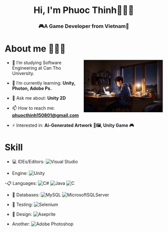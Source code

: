 <div>
<div id="intro" border-botton="0px">
<h1 align="center">Hi, I'm Phuoc Thinh🙋🏻‍♂️</h1>
<h3 align="center">🎮A Game Developer from Vietnam🤖</h3>
</div>

<div id= "profile" margin-top="10px";  margin-bottom="10px">
  <h1 align="left">About me 🙎🏻‍♂️</h1>
  <img align="right"; src="https://github.com/PPThinh/PPThinh/blob/main/studying.jpg" width="50%" height="50%">
  <div>
    
- 📘 I’m studying Software Engineering at Can Tho University.

- 🌱 I’m currently learning: **Unity, Photon, Adobe Ps.**

- 💬 Ask me about: **Unity 2D**

- 📫 How to reach me: **phuocthinh150801@gmail.com**

- ⚡ Interested in: **Ai-Generated Artwork 🤖🖼️, Unity Game 🎮**
  
  </div>
</div>

</div>

<h1>Skill</h1>

- 💻 IDEs/Editors:
![Visual Studio](https://img.shields.io/badge/Visual%20Studio-5C2D91.svg?style=for-the-badge&logo=visual-studio&logoColor=white)


- Engine:
![Unity](https://img.shields.io/badge/unity-%23000000.svg?style=for-the-badge&logo=unity&logoColor=white)

-📋 Languages:
![C#](https://img.shields.io/badge/c%23-%23239120.svg?style=for-the-badge&logo=c-sharp&logoColor=white)
![Java](https://img.shields.io/badge/java-%23ED8B00.svg?style=for-the-badge&logo=openjdk&logoColor=white)
![C](https://img.shields.io/badge/c-%2300599C.svg?style=for-the-badge&logo=c&logoColor=white)

- 💾 Databases:
![MySQL](https://img.shields.io/badge/mysql-%2300f.svg?style=for-the-badge&logo=mysql&logoColor=white)
![MicrosoftSQLServer](https://img.shields.io/badge/Microsoft%20SQL%20Server-CC2927?style=for-the-badge&logo=microsoft%20sql%20server&logoColor=white)

- 🧪 Testing:
![Selenium](https://img.shields.io/badge/-selenium-%43B02A?style=for-the-badge&logo=selenium&logoColor=white)

- 🎨 Design:
![Aseprite](https://img.shields.io/badge/Aseprite-FFFFFF?style=for-the-badge&logo=Aseprite&logoColor=#7D929E)

- Another:
![Adobe Photoshop](https://img.shields.io/badge/adobe%20photoshop-%2331A8FF.svg?style=for-the-badge&logo=adobe%20photoshop&logoColor=white)
